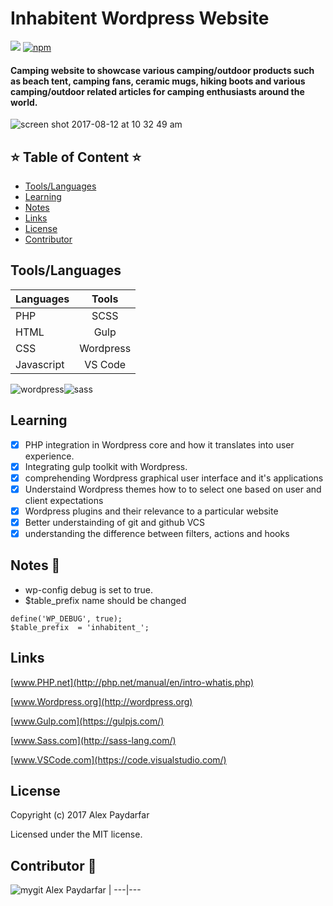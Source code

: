 
# Inhabitent Wordpress Website 

   [![](https://img.shields.io/codecov/c/github/alex-paydarfar/Inhabitent.svg)](https://github.com/Alex-Paydarfar/Inhabitent)
   [![npm](https://img.shields.io/npm/v/npm.svg)](https://github.com/Alex-Paydarfar/Inhabitent)



#### Camping website to showcase various camping/outdoor products such as beach tent, camping fans, ceramic mugs, hiking boots and various camping/outdoor related articles for camping enthusiasts around the world.

![screen shot 2017-08-12 at 10 32 49 am](https://user-images.githubusercontent.com/23155719/29242974-b638d75a-7f49-11e7-9b19-20e260c19493.png)


## ⭐️ Table of Content ⭐️

- [Tools/Languages](#tools-and-languagges-used)
- [Learning](#learning)
- [Notes](#notes)
- [Links](#links)
- [License](#license)
- [Contributor](#contributor)



## Tools/Languages

| Languages        | Tools          
| ------------- |:-------------:| 
| PHP      | SCSS | 
| HTML      | Gulp      |   
| CSS | Wordpress      |  
| Javascript   | VS Code |


![wordpress](https://user-images.githubusercontent.com/23155719/29244076-45b63dae-7f64-11e7-99bb-79dd2e218e94.png)![sass](https://user-images.githubusercontent.com/23155719/29244102-d6bea91c-7f64-11e7-968a-821cb88008e5.png)

## Learning

- [x] PHP integration in Wordpress core and how it translates into user experience.
- [x] Integrating gulp toolkit with Wordpress.
- [x] comprehending Wordpress graphical user interface and it's applications 
- [x] Understaind Wordpress themes how to to select one based on user and client expectations
- [x] Wordpress plugins and their relevance to a particular website
- [x] Better understainding of git and github VCS
- [x] understanding the difference between filters, actions and hooks

## Notes 📁

- wp-config debug is set to true.
- $table_prefix name should be changed
```note
define('WP_DEBUG', true);
$table_prefix  = 'inhabitent_';
```

## Links

[www.PHP.net](http://php.net/manual/en/intro-whatis.php)

[www.Wordpress.org](http://wordpress.org)

[www.Gulp.com](https://gulpjs.com/)

[www.Sass.com](http://sass-lang.com/)

[www.VSCode.com](https://code.visualstudio.com/)


[test]: http://google.com/ "Google"

## License

Copyright (c) 2017 Alex Paydarfar

Licensed under the MIT license.

## Contributor 👫

![mygit](https://user-images.githubusercontent.com/23155719/29243938-ca157672-7f60-11e7-8d5c-eeacda0e34d9.jpg)
Alex Paydarfar | 
---|---
